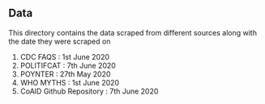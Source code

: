 ## Data

This directory contains the data scraped from different sources along with the date they were scraped on

1. CDC FAQS : 1st June 2020
2. POLITIFCAT : 7th June 2020
3. POYNTER : 27th May 2020
4. WHO MYTHS : 1st June 2020
5. CoAID Github Repository : 7th June 2020